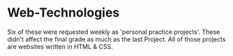 # Web-Technologies
Six of these were requested weekly as 'personal practice projects'. These didn't affect the final grade as much as the last Project. All of those projects are websites written in HTML & CSS.
